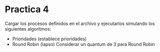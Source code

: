 # Practica 4
Cargar los procesos definidos en el archivo y ejecutarlos simulando los siguientes algoritmos:
- Prioridades    (establece prioridades)
- Round Robin  (lapso)
Considerar un quantum de 3 para Round Robin
